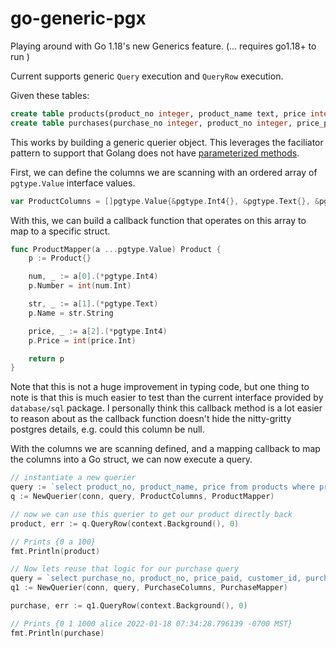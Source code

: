 # go-generic-pgx

Playing around with Go 1.18's new Generics feature. (... requires go1.18+ to run )

Current supports generic `Query` execution and `QueryRow` execution.

Given these tables:
```sql
create table products(product_no integer, product_name text, price integer)
create table purchases(purchase_no integer, product_no integer, price_paid integer, customer_id text)
```

This works by building a generic querier object. This leverages the faciliator pattern to support that Golang does not have [parameterized methods](https://go.googlesource.com/proposal/+/refs/heads/master/design/43651-type-parameters.md#No-parameterized-methods).

First, we can define the columns we are scanning with an ordered array of `pgtype.Value` interface values.
```go
var ProductColumns = []pgtype.Value{&pgtype.Int4{}, &pgtype.Text{}, &pgtype.Int4{}}
```

With this, we can build a callback function that operates on this array to map to a specific struct.
```go
func ProductMapper(a ...pgtype.Value) Product {
	p := Product{}

	num, _ := a[0].(*pgtype.Int4)
	p.Number = int(num.Int)

	str, _ := a[1].(*pgtype.Text)
	p.Name = str.String

	price, _ := a[2].(*pgtype.Int4)
	p.Price = int(price.Int)

	return p
}
```

Note that this is not a huge improvement in typing code, but one thing to note is that this is much easier to test than the current interface provided by `database/sql` package. I personally think this callback method is a lot easier to reason about as the callback function doesn't hide the nitty-gritty postgres details, e.g. could this column be null.

With the columns we are scanning defined, and a mapping callback to map the columns into a Go struct, we can now execute a query.

```go
// instantiate a new querier
query := `select product_no, product_name, price from products where product_no = $1`
q := NewQuerier(conn, query, ProductColumns, ProductMapper)

// now we can use this querier to get our product directly back
product, err := q.QueryRow(context.Background(), 0)

// Prints {0 a 100}
fmt.Println(product)

// Now lets reuse that logic for our purchase query
query = `select purchase_no, product_no, price_paid, customer_id, purchased_at from purchases where purchase_no = $1`
q1 := NewQuerier(conn, query, PurchaseColumns, PurchaseMapper)

purchase, err := q1.QueryRow(context.Background(), 0)

// Prints {0 1 1000 alice 2022-01-18 07:34:28.796139 -0700 MST}
fmt.Println(purchase)
```
